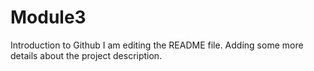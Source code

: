 # Module3
Introduction to Github
I am editing the README file. Adding some more details about the project description.
